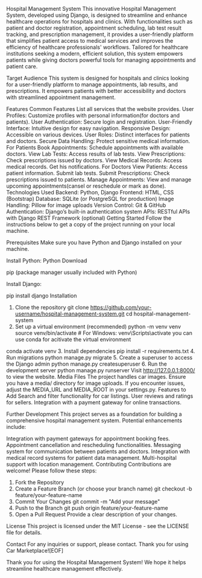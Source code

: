 Hospital Management System
This innovative Hospital Management System, developed using Django, is designed to streamline and enhance healthcare operations for hospitals and clinics. With functionalities such as patient and doctor registration, appointment scheduling, lab test result tracking, and prescription management, it provides a user-friendly platform that simplifies patient access to medical services and improves the efficiency of healthcare professionals' workflows.
Tailored for healthcare institutions seeking a modern, efficient solution, this system empowers patients while giving doctors powerful tools for managing appointments and patient care.


Target Audience
This system is designed for hospitals and clinics looking for a user-friendly platform to manage appointments, lab results, and prescriptions. It empowers patients with better accessibility and doctors with streamlined appointment management.

Features
Common Features
List all services that the website provides.
User Profiles: Customize profiles with personal information(for doctors and patients).
User Authentication: Secure login and registration.
User-Friendly Interface: Intuitive design for easy navigation.
Responsive Design: Accessible on various devices.
User Roles: Distinct interfaces for patients and doctors.
Secure Data Handling: Protect sensitive medical information.
For Patients
Book Appointments: Schedule appointments with available doctors.
View Lab Tests: Access results of lab tests.
View Prescriptions: Check prescriptions issued by doctors.
View Medical Records: Access medical records.
Get his notifications.
For Doctors
View Patients: Access patient information.
Submit lab tests.
Submit Prescriptions: Check prescriptions issued to patients.
Manage Appointments: View and manage upcoming appointments(cansel or reschedule or mark as done).
Technologies Used
Backend: Python, Django
Frontend: HTML, CSS (Bootstrap)
Database: SQLite (or PostgreSQL for production)
Image Handling: Pillow for image uploads
Version Control: Git & GitHub
Authentication: Django’s built-in authentication system
APIs: RESTful APIs with Django REST Framework (optional)
Getting Started
Follow the instructions below to get a copy of the project running on your local machine.

Prerequisites
Make sure you have Python and Django installed on your machine.

Install Python: Python Download

pip (package manager usually included with Python)

Install Django:

pip install django
Installation
1. Clone the repository
git clone https://github.com/your-username/hospital-management-system.git
cd hospital-management-system
2. Set up a virtual environment (recommended)
python -m venv venv
source venv/bin/activate  # For Windows: venv\Scripts\activate
you can use conda for acitivate the virtual environment

conda activate venv
3. Install dependencies
pip install -r requirements.txt
4. Run migrations
python manage.py migrate
5. Create a superuser to access the Django admin
python manage.py createsuperuser
6. Run the development server
python manage.py runserver
Visit http://127.0.0.1:8000/ to view the website. Media Files The project handles car images. Ensure you have a media/ directory for image uploads. If you encounter issues, adjust the MEDIA_URL and MEDIA_ROOT in your settings.py. Features to Add Search and filter functionality for car listings. User reviews and ratings for sellers. Integration with a payment gateway for online transactions.

Further Development
This project serves as a foundation for building a comprehensive hospital management system. Potential enhancements include:

Integration with payment gateways for appointment booking fees.
Appointment cancellation and rescheduling functionalities.
Messaging system for communication between patients and doctors.
Integration with medical record systems for patient data management.
Multi-hospital support with location management.
Contributing
Contributions are welcome! Please follow these steps:

1. Fork the Repository
2. Create a Feature Branch (or choose your branch name)
git checkout -b feature/your-feature-name
3. Commit Your Changes
git commit -m "Add your message"
4. Push to the Branch
git push origin feature/your-feature-name
5. Open a Pull Request
Provide a clear description of your changes.

License
This project is licensed under the MIT License - see the LICENSE file for details.

Contact
For any inquiries or support, please contact. Thank you for using Car Marketplace![EOF]

Thank you for using the Hospital Management System! We hope it helps streamline healthcare management effectively.